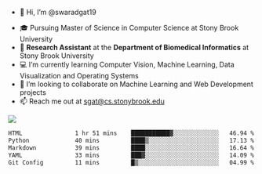 - 👋 Hi, I’m @swaradgat19
<!-- - 👀 I’m interested in  -->
- 🎓 Pursuing Master of Science in Computer Science at Stony Brook University
- :microscope: **Research Assistant** at the **Department of Biomedical Informatics** at Stony Brook University 
- 💻 I’m currently learning Computer Vision, Machine Learning, Data Visualization and Operating Systems
- 💞️ I’m looking to collaborate on Machine Learning and Web Development projects 
- 📫 Reach me out at sgat@cs.stonybrook.edu

![](https://komarev.com/ghpvc/?username=your-github-username&color=green)

<!--START_SECTION:waka-->

```txt
HTML               1 hr 51 mins    ███████████▓░░░░░░░░░░░░░   46.94 %
Python             40 mins         ████▒░░░░░░░░░░░░░░░░░░░░   17.13 %
Markdown           39 mins         ████░░░░░░░░░░░░░░░░░░░░░   16.64 %
YAML               33 mins         ███▓░░░░░░░░░░░░░░░░░░░░░   14.09 %
Git Config         11 mins         █▒░░░░░░░░░░░░░░░░░░░░░░░   04.99 %
```

<!--END_SECTION:waka-->

<!---
swaradgat19/swaradgat19 is a ✨ special ✨ repository because its `README.md` (this file) appears on your GitHub profile.
You can click the Preview link to take a look at your changes.
--->
